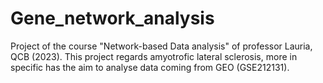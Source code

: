 # Gene_network_analysis

Project of the course "Network-based Data analysis" of professor Lauria, QCB (2023).
This project regards amyotrofic lateral sclerosis, more in specific has the aim to analyse data coming from GEO (GSE212131).
